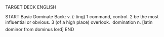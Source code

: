 TARGET DECK
ENGLISH

START
Basic
Dominate
Back: v. (-ting) 1 command, control. 2 be the most influential or obvious. 3 (of a high place) overlook.  domination n. [latin dominor from dominus lord]
END
